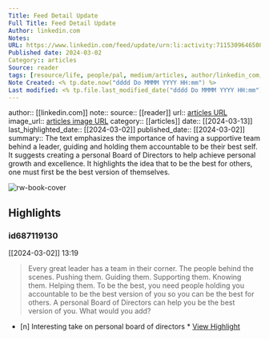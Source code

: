 ```yaml
---
Title: Feed Detail Update
Full Title: Feed Detail Update
Author: linkedin.com
Notes: 
URL: https://www.linkedin.com/feed/update/urn:li:activity:7115309646508167168/
Published date: 2024-03-02
Category:: articles
Source: reader
tags: [resource/life, people/pal, medium/articles, author/linkedin_com, reader/reader, date/2024-03-02]
Note Created: <% tp.date.now("dddd Do MMMM YYYY HH:mm") %>
Last modified: <% tp.file.last_modified_date("dddd Do MMMM YYYY HH:mm") %>
---
```

author:: [[linkedin.com]]
note:: 
source:: [[reader]]
url:: [articles URL](https://www.linkedin.com/feed/update/urn:li:activity:7115309646508167168/)
image_url:: [articles image URL](https://readwise-assets.s3.amazonaws.com/static/images/article0.00998d930354.png)
category:: [[articles]]
date:: [[2024-03-13]]
last_highlighted_date:: [[2024-03-02]]
published_date:: [[2024-03-02]]
summary:: The text emphasizes the importance of having a supportive team behind a leader, guiding and holding them accountable to be their best self. It suggests creating a personal Board of Directors to help achieve personal growth and excellence. It highlights the idea that to be the best for others, one must first be the best version of themselves.

![rw-book-cover](https://readwise-assets.s3.amazonaws.com/static/images/article0.00998d930354.png)

## Highlights
### id687119130
[[2024-03-02]] 13:19
> Every great leader has a team in their corner.
> The people behind the scenes.
> Pushing them.
> Guiding them.
> Supporting them.
> Knowing them.
> Helping them.
> To be the best, you need people holding you accountable to be the best version of you so you can be the best for others.
> A personal Board of Directors can help you be the best version of you.
> What would you add?

- [n] Interesting take on personal board of directors  * [View Highlight](https://read.readwise.io/read/01hr09p9pztd7tfvdm77egm6hp)


